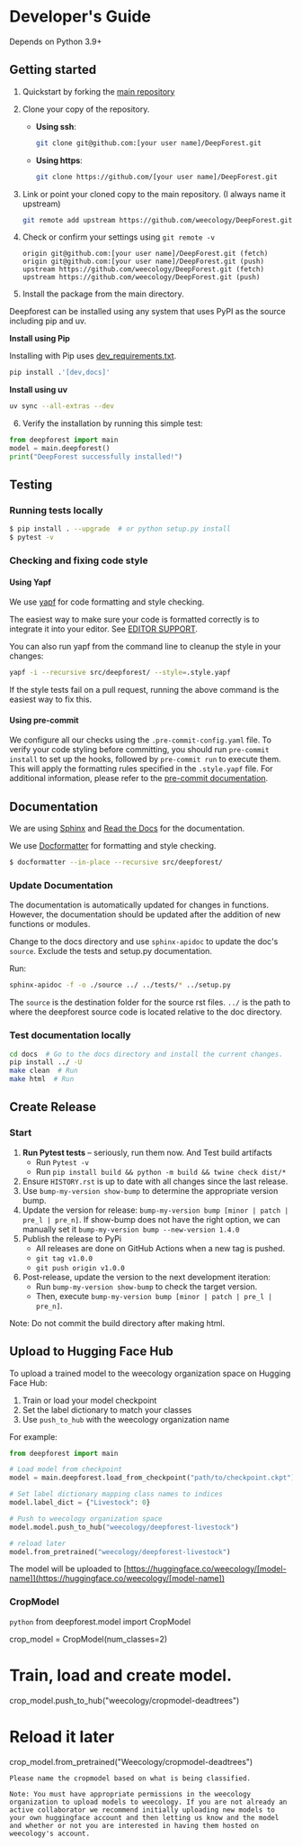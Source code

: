 # Developer's Guide

Depends on Python 3.9+

## Getting started

1. Quickstart by forking the [main repository](https://github.com/weecology/DeepForest)

2. Clone your copy of the repository.

   - **Using ssh**:

     ```bash
     git clone git@github.com:[your user name]/DeepForest.git
     ```

   - **Using https**:

     ```bash
     git clone https://github.com/[your user name]/DeepForest.git
     ```

3. Link or point your cloned copy to the main repository. (I always name it upstream)

   ```bash
   git remote add upstream https://github.com/weecology/DeepForest.git
   ```

4. Check or confirm your settings using `git remote -v`

   ```text
   origin git@github.com:[your user name]/DeepForest.git (fetch)
   origin git@github.com:[your user name]/DeepForest.git (push)
   upstream https://github.com/weecology/DeepForest.git (fetch)
   upstream https://github.com/weecology/DeepForest.git (push)
   ```

5. Install the package from the main directory.

Deepforest can be installed using any system that uses PyPI as the source including pip and uv.

**Install using Pip**

Installing with Pip uses [dev_requirements.txt](https://github.com/weecology/DeepForest/blob/main/dev_requirements.txt).

```bash
pip install .'[dev,docs]'
```

**Install using uv**

```bash
uv sync --all-extras --dev
```

6. Verify the installation by running this simple test:

```python
from deepforest import main
model = main.deepforest()
print("DeepForest successfully installed!")
```

## Testing

### Running tests locally

```bash
$ pip install . --upgrade  # or python setup.py install
$ pytest -v
```

### Checking and fixing code style

#### Using Yapf

We use [yapf](https://github.com/google/yapf) for code formatting and style checking.

The easiest way to make sure your code is formatted correctly is to integrate it into your editor.
See [EDITOR SUPPORT](https://github.com/google/yapf/blob/main/EDITOR%20SUPPORT.md).

You can also run yapf from the command line to cleanup the style in your changes:

```bash
yapf -i --recursive src/deepforest/ --style=.style.yapf
```

If the style tests fail on a pull request, running the above command is the easiest way to fix this.

#### Using pre-commit

We configure all our checks using the `.pre-commit-config.yaml` file. To verify your code styling before committing, you should run `pre-commit install` to set up the hooks, followed by `pre-commit run` to execute them. This will apply the formatting rules specified in the `.style.yapf` file. For additional information, please refer to the [pre-commit documentation](https://pre-commit.com/index.html).

## Documentation

We are using [Sphinx](http://www.sphinx-doc.org/en/stable/) and [Read the Docs](https://readthedocs.org/) for the documentation.

We use [Docformatter](https://pypi.org/project/docformatter/) for formatting and style checking.

```bash
$ docformatter --in-place --recursive src/deepforest/
```

### Update Documentation

The documentation is automatically updated for changes in functions.
However, the documentation should be updated after the addition of new functions or modules.

Change to the docs directory and use `sphinx-apidoc` to update the doc's `source`. Exclude the tests and setup.py documentation.

Run:

```bash
sphinx-apidoc -f -o ./source ../ ../tests/* ../setup.py
```

The `source` is the destination folder for the source rst files. `../` is the path to where the deepforest source code is located relative to the doc directory.

### Test documentation locally

```bash
cd docs  # Go to the docs directory and install the current changes.
pip install ../ -U
make clean  # Run
make html  # Run
```

## Create Release

### Start

1. **Run Pytest tests** – seriously, run them now. And Test build artifacts
   - Run `Pytest -v`
   - Run `pip install build && python -m build && twine check dist/*`
2. Ensure `HISTORY.rst` is up to date with all changes since the last release.
3. Use `bump-my-version show-bump` to determine the appropriate version bump.
4. Update the version for release: `bump-my-version bump [minor | patch | pre_l | pre_n]`. If show-bump does not have the right option, we can manually set it `bump-my-version bump --new-version 1.4.0`
5. Publish the release to PyPi
   - All releases are done on GitHub Actions when a new tag is pushed.
   - `git tag v1.0.0`
   - `git push origin v1.0.0`
6. Post-release, update the version to the next development iteration:
   - Run `bump-my-version show-bump` to check the target version.
   - Then, execute `bump-my-version bump [minor | patch | pre_l | pre_n]`.

Note: Do not commit the build directory after making html.

## Upload to Hugging Face Hub

To upload a trained model to the weecology organization space on Hugging Face Hub:

1. Train or load your model checkpoint
2. Set the label dictionary to match your classes
3. Use `push_to_hub` with the weecology organization name

For example:

```python
from deepforest import main

# Load model from checkpoint
model = main.deepforest.load_from_checkpoint("path/to/checkpoint.ckpt")

# Set label dictionary mapping class names to indices
model.label_dict = {"Livestock": 0}

# Push to weecology organization space
model.model.push_to_hub("weecology/deepforest-livestock")

# reload later
model.from_pretrained("weecology/deepforest-livestock")
```

The model will be uploaded to [https://huggingface.co/weecology/[model-name]](https://huggingface.co/weecology/[model-name])

### CropModel

```python```
from deepforest.model import CropModel

crop_model = CropModel(num_classes=2)
# Train, load and create model.
crop_model.push_to_hub("weecology/cropmodel-deadtrees")

# Reload it later
crop_model.from_pretrained("Weecology/cropmodel-deadtrees")
```
Please name the cropmodel based on what is being classified.

Note: You must have appropriate permissions in the weecology organization to upload models to weecology. If you are not already an active collaborator we recommend initially uploading new models to your own huggingface account and then letting us know and the model and whether or not you are interested in having them hosted on weecology's account.
